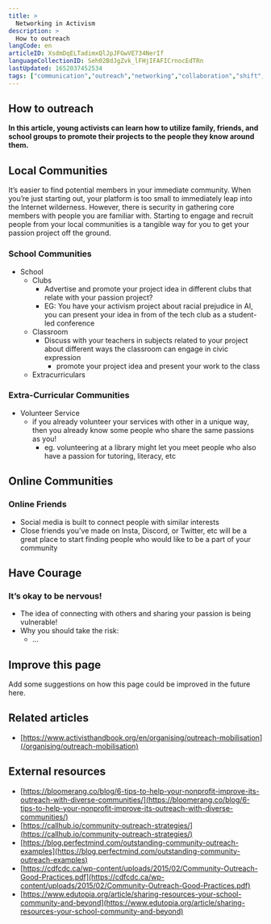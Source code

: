 ```yaml
---
title: >
  Networking in Activism
description: >
  How to outreach
langCode: en
articleID: XsdmDqELTadimxQlJpJFGwVE734NerIf
languageCollectionID: Seh02BdJgZvk_lFHjIFAFICrnocEdTRn
lastUpdated: 1652037452534
tags: ["communication","outreach","networking","collaboration","shift","shift x activist handbook"]
---
```


## How to outreach

**In this article, young activists can learn how to utilize family, friends, and school groups to promote their projects to the people they know around them.**

## **Local Communities**

It’s easier to find potential members in your immediate community. When you’re just starting out, your platform is too small to immediately leap into the Internet wilderness. However, there is security in gathering core members with people you are familiar with. Starting to engage and recruit people from your local communities is a tangible way for you to get your passion project off the ground.

### School Communities

-   School
    -   Clubs
        -   Advertise and promote your project idea in different clubs that relate with your passion project?
        -   EG: You have your activism project about racial prejudice in AI, you can present your idea in from of the tech club as a student-led conference
    -   Classroom
        -   Discuss with your teachers in subjects related to your project about different ways the classroom can engage in civic expression
            -   promote your project idea and present your work to the class
    -   Extracurriculars

### Extra-Curricular Communities

-   Volunteer Service
    -   if you already volunteer your services with other in a unique way, then you already know some people who share the same passions as you!
        -   eg. volunteering at a library might let you meet people who also have a passion for tutoring, literacy, etc

## **Online Communities**

### Online Friends

-   Social media is built to connect people with similar interests
-   Close friends you’ve made on Insta, Discord, or Twitter, etc will be a great place to start finding people who would like to be a part of your community

## **Have Courage**

### It’s okay to be nervous!

-   The idea of connecting with others and sharing your passion is being vulnerable!
-   Why you should take the risk:
    -   …

## **Improve this page**

Add some suggestions on how this page could be improved in the future here.

## **Related articles**

-   [https://www.activisthandbook.org/en/organising/outreach-mobilisation](/organising/outreach-mobilisation)

## **External resources**

-   [https://bloomerang.co/blog/6-tips-to-help-your-nonprofit-improve-its-outreach-with-diverse-communities/](https://bloomerang.co/blog/6-tips-to-help-your-nonprofit-improve-its-outreach-with-diverse-communities/)
-   [https://callhub.io/community-outreach-strategies/](https://callhub.io/community-outreach-strategies/)
-   [https://blog.perfectmind.com/outstanding-community-outreach-examples](https://blog.perfectmind.com/outstanding-community-outreach-examples)
-   [https://cdfcdc.ca/wp-content/uploads/2015/02/Community-Outreach-Good-Practices.pdf](https://cdfcdc.ca/wp-content/uploads/2015/02/Community-Outreach-Good-Practices.pdf)
-   [https://www.edutopia.org/article/sharing-resources-your-school-community-and-beyond](https://www.edutopia.org/article/sharing-resources-your-school-community-and-beyond)